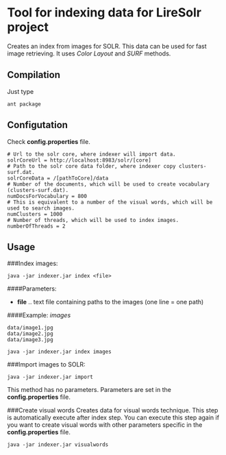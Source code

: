 Tool for indexing data for LireSolr project
================================
Creates an index from images for SOLR. This data can be used for fast image retrieving. It uses *Color Layout* and *SURF* methods.

Compilation
--------------
Just type

```shell
ant package
```

Configutation
----------------
Check **config.properties** file.

```properties
# Url to the solr core, where indexer will import data.
solrCoreUrl = http://localhost:8983/solr/[core]
# Path to the solr core data folder, where indexer copy clusters-surf.dat.
solrCoreData = /[pathToCore]/data
# Number of the documents, which will be used to create vocabulary (clusters-surf.dat).
numDocsForVocabulary = 800
# This is equivalent to a number of the visual words, which will be used to search images.
numClusters = 1000
# Number of threads, which will be used to index images.
numberOfThreads = 2
```

Usage
--------
###Index images:
```shell
java -jar indexer.jar index <file>
```

####Parameters:
-   **file** .. text file containing paths to the images (one line = one path)

####Example:
*images*
```text
data/image1.jpg
data/image2.jpg
data/image3.jpg
```

```shell
java -jar indexer.jar index images
```

###Import images to SOLR:
```shell
java -jar indexer.jar import
```

This method has no parameters. Parameters are set in the **config.properties** file.

###Create visual words
Creates data for visual words technique. This step is automatically execute after index step. You can execute this step again if you want to create visual words with other parameters specific in the **config.properties** file.

```shell
java -jar indexer.jar visualwords
```
